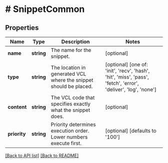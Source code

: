 # # SnippetCommon

## Properties

Name | Type | Description | Notes
------------ | ------------- | ------------- | -------------
**name** | **string** | The name for the snippet. | [optional] 
**type** | **string** | The location in generated VCL where the snippet should be placed. | [optional]  [one of: 'init', 'recv', 'hash', 'hit', 'miss', 'pass', 'fetch', 'error', 'deliver', 'log', 'none']
**content** | **string** | The VCL code that specifies exactly what the snippet does. | [optional] 
**priority** | **string** | Priority determines execution order. Lower numbers execute first. | [optional]  [defaults to '100']


[[Back to API list]](../../README.md#endpoints) [[Back to README]](../../README.md)
